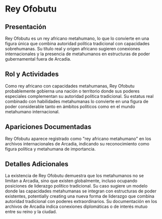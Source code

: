 # Rey Ofobutu

## Presentación
Rey Ofobutu es un rey africano metahumano, lo que lo convierte en una figura única que combina autoridad política tradicional con capacidades sobrehumanas. Su título real y origen africano sugieren conexiones internacionales y la presencia de metahumanos en estructuras de poder gubernamental fuera de Arcadia.

## Rol y Actividades
Como rey africano con capacidades metahumanas, Rey Ofobutu probablemente gobierna una nación o territorio donde sus poderes especiales complementan su autoridad política tradicional. Su estatus real combinado con habilidades metahumanas lo convierte en una figura de poder considerable tanto en ámbitos políticos como en el mundo metahumano internacional.

## Apariciones Documentadas
Rey Ofobutu aparece registrado como "rey africano metahumano" en los archivos internacionales de Arcadia, indicando su reconocimiento como figura política y metahumana de importancia.

## Detalles Adicionales
La existencia de Rey Ofobutu demuestra que los metahumanos no se limitan a Arcadia, sino que existen globalmente, incluso ocupando posiciones de liderazgo político tradicional. Su caso sugiere un modelo donde las capacidades metahumanas se integran con estructuras de poder existentes, potentially creating una nueva forma de liderazgo que combina autoridad tradicional con poderes extraordinarios. Su documentación en los archivos de Arcadia indica conexiones diplomáticas o de interés mutuo entre su reino y la ciudad.
